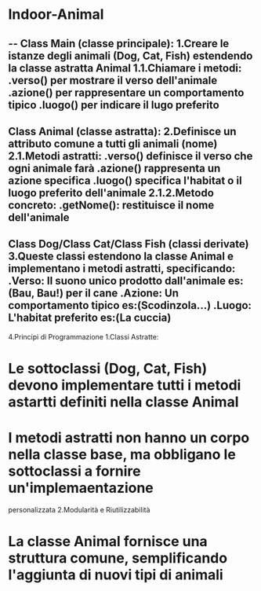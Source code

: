 # Indoor-Animal
--
Class Main (classe principale):
1.Creare le istanze degli animali (Dog, Cat, Fish) estendendo la classe astratta Animal
1.1.Chiamare i metodi:
.verso() per mostrare il verso dell'animale
.azione() per rappresentare un comportamento tipico
.luogo() per indicare il lugo preferito
--
Class Animal (classe astratta):
2.Definisce un attributo comune a tutti gli animali (nome)
2.1.Metodi astratti:
.verso() definisce il verso che ogni animale farà
.azione() rappresenta un azione specifica
.luogo() specifica l'habitat o il luogo preferito dell'animale
2.1.2.Metodo concreto:
.getNome(): restituisce il nome dell'animale
--
Class Dog/Class Cat/Class Fish (classi derivate)
3.Queste classi estendono la classe Animal e implementano i metodi astratti, specificando:
.Verso: Il suono unico prodotto dall'animale es:(Bau, Bau!) per il cane
.Azione: Un comportamento tipico es:(Scodinzola...)
.Luogo: L'habitat preferito es:(La cuccia)
--
4.Principi di Programmazione
1.Classi Astratte:
# Le sottoclassi (Dog, Cat, Fish) devono implementare tutti i metodi astartti definiti nella classe Animal
# I metodi astratti non hanno un corpo nella classe base, ma obbligano le sottoclassi a fornire un'implemaentazione
  personalizzata
2.Modularità e Riutilizzabilità
# La classe Animal fornisce una struttura comune, semplificando l'aggiunta di nuovi tipi di animali
